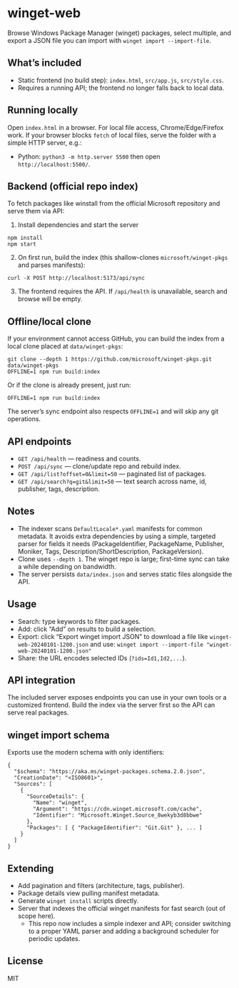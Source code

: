 winget-web
============

Browse Windows Package Manager (winget) packages, select multiple, and export a JSON file you can import with `winget import --import-file`.

What’s included
---------------

- Static frontend (no build step): `index.html`, `src/app.js`, `src/style.css`.
- Requires a running API; the frontend no longer falls back to local data.

Running locally
---------------

Open `index.html` in a browser. For local file access, Chrome/Edge/Firefox work. If your browser blocks `fetch` of local files, serve the folder with a simple HTTP server, e.g.:

- Python: `python3 -m http.server 5500` then open `http://localhost:5500/`.

Backend (official repo index)
----------------------------

To fetch packages like winstall from the official Microsoft repository and serve them via API:

1) Install dependencies and start the server

```
npm install
npm start
```

2) On first run, build the index (this shallow-clones `microsoft/winget-pkgs` and parses manifests):

```
curl -X POST http://localhost:5173/api/sync
```

3) The frontend requires the API. If `/api/health` is unavailable, search and browse will be empty.

Offline/local clone
-------------------

If your environment cannot access GitHub, you can build the index from a local clone placed at `data/winget-pkgs`:

```
git clone --depth 1 https://github.com/microsoft/winget-pkgs.git data/winget-pkgs
OFFLINE=1 npm run build:index
```

Or if the clone is already present, just run:

```
OFFLINE=1 npm run build:index
```

The server’s sync endpoint also respects `OFFLINE=1` and will skip any git operations.

API endpoints
-------------

- `GET /api/health` — readiness and counts.
- `POST /api/sync` — clone/update repo and rebuild index.
- `GET /api/list?offset=0&limit=50` — paginated list of packages.
- `GET /api/search?q=git&limit=50` — text search across name, id, publisher, tags, description.

Notes
-----

- The indexer scans `DefaultLocale*.yaml` manifests for common metadata. It avoids extra dependencies by using a simple, targeted parser for fields it needs (PackageIdentifier, PackageName, Publisher, Moniker, Tags, Description/ShortDescription, PackageVersion).
- Clone uses `--depth 1`. The winget repo is large; first-time sync can take a while depending on bandwidth.
- The server persists `data/index.json` and serves static files alongside the API.

Usage
-----

- Search: type keywords to filter packages.
- Add: click “Add” on results to build a selection.
- Export: click “Export winget import JSON” to download a file like `winget-web-20240101-1200.json` and use:
  `winget import --import-file "winget-web-20240101-1200.json"`
- Share: the URL encodes selected IDs (`?ids=Id1,Id2,...`).

API integration
---------------

The included server exposes endpoints you can use in your own tools or a customized frontend. Build the index via the server first so the API can serve real packages.

winget import schema
--------------------

Exports use the modern schema with only identifiers:

```
{
  "$schema": "https://aka.ms/winget-packages.schema.2.0.json",
  "CreationDate": "<ISO8601>",
  "Sources": [
    {
      "SourceDetails": {
        "Name": "winget",
        "Argument": "https://cdn.winget.microsoft.com/cache",
        "Identifier": "Microsoft.Winget.Source_8wekyb3d8bbwe"
      },
      "Packages": [ { "PackageIdentifier": "Git.Git" }, ... ]
    }
  ]
}
```

Extending
---------

- Add pagination and filters (architecture, tags, publisher).
- Package details view pulling manifest metadata.
- Generate `winget install` scripts directly.
- Server that indexes the official winget manifests for fast search (out of scope here).
  - This repo now includes a simple indexer and API; consider switching to a proper YAML parser and adding a background scheduler for periodic updates.

License
-------

MIT
